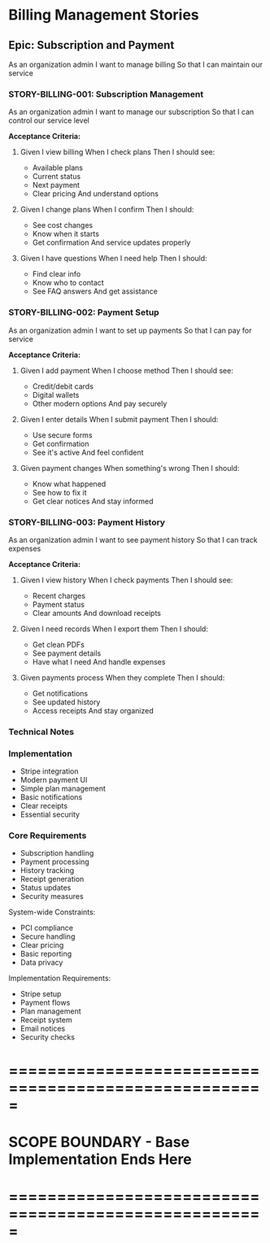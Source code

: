 # Billing Management Stories

## Epic: Subscription and Payment
As an organization admin
I want to manage billing
So that I can maintain our service

### STORY-BILLING-001: Subscription Management
As an organization admin
I want to manage our subscription
So that I can control our service level

**Acceptance Criteria:**
1. Given I view billing
   When I check plans
   Then I should see:
   - Available plans
   - Current status
   - Next payment
   - Clear pricing
   And understand options

2. Given I change plans
   When I confirm
   Then I should:
   - See cost changes
   - Know when it starts
   - Get confirmation
   And service updates properly

3. Given I have questions
   When I need help
   Then I should:
   - Find clear info
   - Know who to contact
   - See FAQ answers
   And get assistance

### STORY-BILLING-002: Payment Setup
As an organization admin
I want to set up payments
So that I can pay for service

**Acceptance Criteria:**
1. Given I add payment
   When I choose method
   Then I should see:
   - Credit/debit cards
   - Digital wallets
   - Other modern options
   And pay securely

2. Given I enter details
   When I submit payment
   Then I should:
   - Use secure forms
   - Get confirmation
   - See it's active
   And feel confident

3. Given payment changes
   When something's wrong
   Then I should:
   - Know what happened
   - See how to fix it
   - Get clear notices
   And stay informed

### STORY-BILLING-003: Payment History
As an organization admin
I want to see payment history
So that I can track expenses

**Acceptance Criteria:**
1. Given I view history
   When I check payments
   Then I should see:
   - Recent charges
   - Payment status
   - Clear amounts
   And download receipts

2. Given I need records
   When I export them
   Then I should:
   - Get clean PDFs
   - See payment details
   - Have what I need
   And handle expenses

3. Given payments process
   When they complete
   Then I should:
   - Get notifications
   - See updated history
   - Access receipts
   And stay organized

### Technical Notes

### Implementation
- Stripe integration
- Modern payment UI
- Simple plan management
- Basic notifications
- Clear receipts
- Essential security

### Core Requirements
- Subscription handling
- Payment processing
- History tracking
- Receipt generation
- Status updates
- Security measures

System-wide Constraints:
- PCI compliance
- Secure handling
- Clear pricing
- Basic reporting
- Data privacy

Implementation Requirements:
- Stripe setup
- Payment flows
- Plan management
- Receipt system
- Email notices
- Security checks

# =====================================================
# SCOPE BOUNDARY - Base Implementation Ends Here
# ===================================================== 